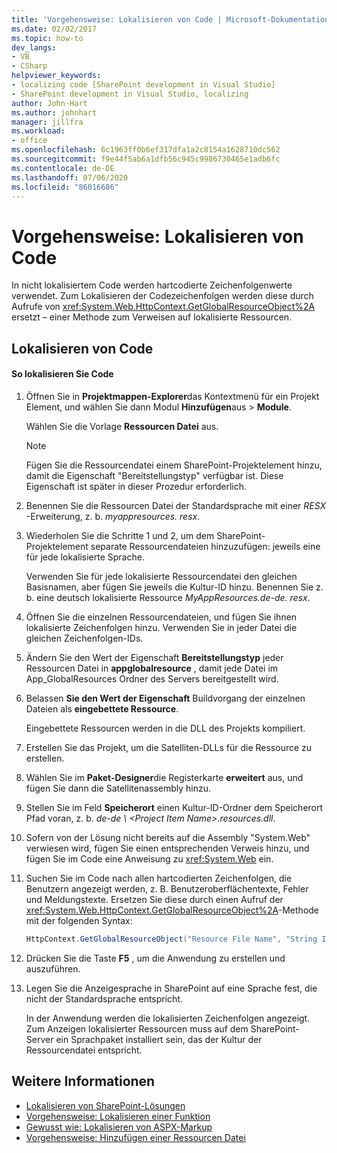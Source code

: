 ```yaml
---
title: 'Vorgehensweise: Lokalisieren von Code | Microsoft-Dokumentation'
ms.date: 02/02/2017
ms.topic: how-to
dev_langs:
- VB
- CSharp
helpviewer_keywords:
- localizing code [SharePoint development in Visual Studio]
- SharePoint development in Visual Studio, localizing
author: John-Hart
ms.author: johnhart
manager: jillfra
ms.workload:
- office
ms.openlocfilehash: 6c1963ff0b6ef317dfa1a2c8154a1628710dc562
ms.sourcegitcommit: f9e44f5ab6a1dfb56c945c9986730465e1adb6fc
ms.contentlocale: de-DE
ms.lasthandoff: 07/06/2020
ms.locfileid: "86016686"
---
```

# <a name="how-to-localize-code"></a>Vorgehensweise: Lokalisieren von Code
  In nicht lokalisiertem Code werden hartcodierte Zeichenfolgenwerte verwendet. Zum Lokalisieren der Codezeichenfolgen werden diese durch Aufrufe von <xref:System.Web.HttpContext.GetGlobalResourceObject%2A> ersetzt – einer Methode zum Verweisen auf lokalisierte Ressourcen.

## <a name="localize-code"></a>Lokalisieren von Code

#### <a name="to-localize-code"></a>So lokalisieren Sie Code

1. Öffnen Sie in **Projektmappen-Explorer**das Kontextmenü für ein Projekt Element, und wählen Sie dann Modul **Hinzufügen**aus  >  **Module**.

     Wählen Sie die Vorlage **Ressourcen Datei** aus.

    > [!NOTE]
    > Fügen Sie die Ressourcendatei einem SharePoint-Projektelement hinzu, damit die Eigenschaft "Bereitstellungstyp" verfügbar ist. Diese Eigenschaft ist später in dieser Prozedur erforderlich.

2. Benennen Sie die Ressourcen Datei der Standardsprache mit einer *RESX* -Erweiterung, z. b. *myappresources. resx*.

3. Wiederholen Sie die Schritte 1 und 2, um dem SharePoint-Projektelement separate Ressourcendateien hinzuzufügen: jeweils eine für jede lokalisierte Sprache.

     Verwenden Sie für jede lokalisierte Ressourcendatei den gleichen Basisnamen, aber fügen Sie jeweils die Kultur-ID hinzu. Benennen Sie z. b. eine deutsch lokalisierte Ressource *MyAppResources.de-de. resx*.

4. Öffnen Sie die einzelnen Ressourcendateien, und fügen Sie ihnen lokalisierte Zeichenfolgen hinzu. Verwenden Sie in jeder Datei die gleichen Zeichenfolgen-IDs.

5. Ändern Sie den Wert der Eigenschaft **Bereitstellungstyp** jeder Ressourcen Datei in **appglobalresource** , damit jede Datei im App_GlobalResources Ordner des Servers bereitgestellt wird.

6. Belassen **Sie den Wert der Eigenschaft** Buildvorgang der einzelnen Dateien als **eingebettete Ressource**.

     Eingebettete Ressourcen werden in die DLL des Projekts kompiliert.

7. Erstellen Sie das Projekt, um die Satelliten-DLLs für die Ressource zu erstellen.

8. Wählen Sie im **Paket-Designer**die Registerkarte **erweitert** aus, und fügen Sie dann die Satellitenassembly hinzu.

9. Stellen Sie im Feld **Speicherort** einen Kultur-ID-Ordner dem Speicherort Pfad voran, z. b. *de-de \\ \<Project Item Name>.resources.dll*.

10. Sofern von der Lösung nicht bereits auf die Assembly "System.Web" verwiesen wird, fügen Sie einen entsprechenden Verweis hinzu, und fügen Sie im Code eine Anweisung zu <xref:System.Web> ein.

11. Suchen Sie im Code nach allen hartcodierten Zeichenfolgen, die Benutzern angezeigt werden, z. B. Benutzeroberflächentexte, Fehler und Meldungstexte. Ersetzen Sie diese durch einen Aufruf der <xref:System.Web.HttpContext.GetGlobalResourceObject%2A>-Methode mit der folgenden Syntax:

    ```csharp
    HttpContext.GetGlobalResourceObject("Resource File Name", "String ID")
    ```

12. Drücken Sie die Taste **F5** , um die Anwendung zu erstellen und auszuführen.

13. Legen Sie die Anzeigesprache in SharePoint auf eine Sprache fest, die nicht der Standardsprache entspricht.

     In der Anwendung werden die lokalisierten Zeichenfolgen angezeigt. Zum Anzeigen lokalisierter Ressourcen muss auf dem SharePoint-Server ein Sprachpaket installiert sein, das der Kultur der Ressourcendatei entspricht.

## <a name="see-also"></a>Weitere Informationen
- [Lokalisieren von SharePoint-Lösungen](../sharepoint/localizing-sharepoint-solutions.md)
- [Vorgehensweise: Lokalisieren einer Funktion](../sharepoint/how-to-localize-a-feature.md)
- [Gewusst wie: Lokalisieren von ASPX-Markup](../sharepoint/how-to-localize-aspx-markup.md)
- [Vorgehensweise: Hinzufügen einer Ressourcen Datei](../sharepoint/how-to-add-a-resource-file.md)
